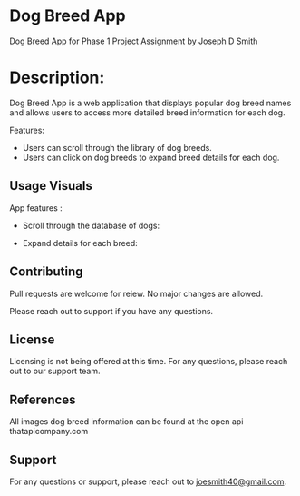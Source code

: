 # Dog Breed App

Dog Breed App for Phase 1 Project Assignment by Joseph D Smith 


# Description:  

Dog Breed App is a web application that displays popular dog breed names and allows users to access more detailed breed information for each dog. 

Features: 

- Users can scroll through the library of dog breeds.  
- Users can click on dog breeds to expand breed details for each dog.


## Usage Visuals

App features : 

- Scroll through the database of dogs:



- Expand details for each breed:  




## Contributing

Pull requests are welcome for reiew. 
No major changes are allowed. 

Please reach out to support if you have any questions. 

## License

Licensing is not being offered at this time. 
For any questions, please reach out to our support team. 

## References

All images dog breed information can be found at the open api thatapicompany.com

## Support

For any questions or support, please reach out to joesmith40@gmail.com.